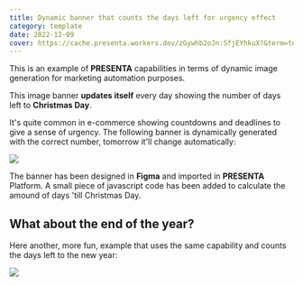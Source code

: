 ```yaml
---
title: Dynamic banner that counts the days left for urgency effect
category: template
date: 2022-12-09
cover: https://cache.presenta.workers.dev/zGywhb2oJn:SfjEYhkuX?&term=tech&title=Dynamic+banner+that+counts+the+days+left+for+urgency+effect&subtitle=Template
---
```


This is an example of **PRESENTA** capabilities in terms of dynamic  image generation for marketing automation purposes.

This image banner **updates itself** every day showing the number of days left to **Christmas Day**.

It's quite common in e-commerce showing countdowns and deadlines to give a sense of urgency. The following banner is dynamically generated with the correct number, tomorrow it'll change automatically:

![](https://daily.presenta.workers.dev/zGywhb2oJn:9EkHZtCNQ)

The banner has been designed in **Figma** and imported in **PRESENTA** Platform. A small piece of javascript code has been added to calculate the amound of days 'till Christmas Day.

## What about the end of the year?

Here another, more fun, example that uses the same capability and counts the days left to the new year:

![](https://daily.presenta.workers.dev/GhZD3MDlBN:JKcrizHeI)